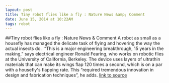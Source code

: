 ```yaml
---
layout: post
title: Tiny robot flies like a fly : Nature News &amp; Comment
date: June 15, 2014 at 10:22AM
tags: robot
---
```

##Tiny robot flies like a fly : Nature News &amp; Comment
A robot as small as a housefly has managed the delicate task of flying and hovering the way the actual insects do.  
“This is a major engineering breakthrough, 15 years in the making,” says electrical engineer Ronald Fearing, who works on robotic flies at the University of California, Berkeley. The device uses layers of ultrathin materials that can make its wings flap 120 times a second, which is on a par with a housefly's flapping rate. This “required tremendous innovation in design and fabrication techniques”, he adds. 
[link to source](http://ift.tt/13jAhnd) 
